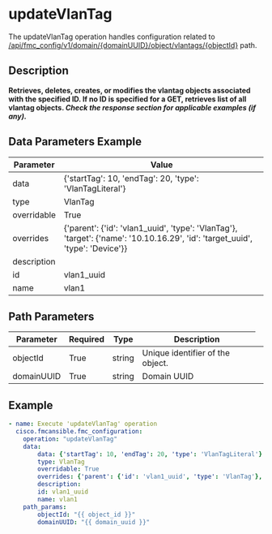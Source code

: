 # updateVlanTag

The updateVlanTag operation handles configuration related to [/api/fmc_config/v1/domain/{domainUUID}/object/vlantags/{objectId}](/paths//api/fmc_config/v1/domain/{domain_uuid}/object/vlantags/{object_id}.md) path.&nbsp;
## Description
**Retrieves, deletes, creates, or modifies the vlantag objects associated with the specified ID. If no ID is specified for a GET, retrieves list of all vlantag objects. _Check the response section for applicable examples (if any)._**

## Data Parameters Example
| Parameter | Value |
| --------- | -------- |
| data | {'startTag': 10, 'endTag': 20, 'type': 'VlanTagLiteral'} |
| type | VlanTag |
| overridable | True |
| overrides | {'parent': {'id': 'vlan1_uuid', 'type': 'VlanTag'}, 'target': {'name': '10.10.16.29', 'id': 'target_uuid', 'type': 'Device'}} |
| description |   |
| id | vlan1_uuid |
| name | vlan1 |

## Path Parameters
| Parameter | Required | Type | Description |
| --------- | -------- | ---- | ----------- |
| objectId | True | string <td colspan=3> Unique identifier of the object. |
| domainUUID | True | string <td colspan=3> Domain UUID |

## Example
```yaml
- name: Execute 'updateVlanTag' operation
  cisco.fmcansible.fmc_configuration:
    operation: "updateVlanTag"
    data:
        data: {'startTag': 10, 'endTag': 20, 'type': 'VlanTagLiteral'}
        type: VlanTag
        overridable: True
        overrides: {'parent': {'id': 'vlan1_uuid', 'type': 'VlanTag'}, 'target': {'name': '10.10.16.29', 'id': 'target_uuid', 'type': 'Device'}}
        description:  
        id: vlan1_uuid
        name: vlan1
    path_params:
        objectId: "{{ object_id }}"
        domainUUID: "{{ domain_uuid }}"

```